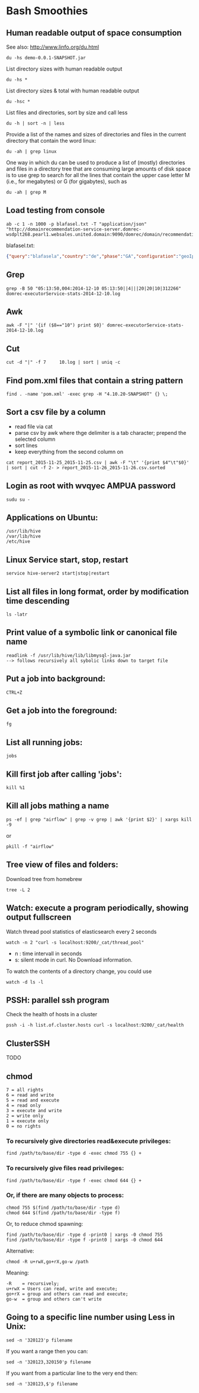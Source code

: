 # Bash Smoothies

## Human readable output of space consumption

See also: http://www.linfo.org/du.html

```
du -hs demo-0.0.1-SNAPSHOT.jar
```

List directory sizes with human readable output
```
du -hs *
```

List directory sizes & total with human readable output
```
du -hsc *
```

List files and directories, sort by size and call less
```
du -h | sort -n | less
```

Provide a list of the names and sizes of directories and files in the current directory that contain the word linux: 
```
du -ah | grep linux
```

One way in which du can be used to produce a list of (mostly) directories and files in a directory tree that are consuming large amounts of disk space is to use grep to search for all the lines that contain the upper case letter M (i.e., for megabytes) or G (for gigabytes), such as
```
du -ah | grep M
```

## Load testing from console

```
ab -c 1 -n 1000 -p blafasel.txt -T "application/json" "http://domainrecommendation-service-server.domrec-wsdplt268.pearl1.websales.united.domain:9090/domrec/domain/recommendation"
```

blafasel.txt:
```json
{"query":"blafasela","country":"de","phase":"GA","configuration":"geoIpTldVariation","type":[""],"onlyTld":null,"order":"relevance","optional":{"GEO_IP":["74.125.18.150"],"CUSTOMER_NUMBER":[""],"ZIP_CODE":[""]},"pageSize":"5","pageOffset":"0"}
```

## Grep
```
grep -B 50 "05:13:50,004:2014-12-10 05:13:50||4|||20|20|10|312266" domrec-executorService-stats-2014-12-10.log
````

## Awk
```
awk -F "|" '{if ($8=="10") print $0}' domrec-executorService-stats-2014-12-10.log
````

## Cut
```
cut -d "|" -f 7 	10.log | sort | uniq -c
````

## Find pom.xml files that contain a string pattern
```
find . -name 'pom.xml' -exec grep -H "4.10.20-SNAPSHOT" {} \;
````


## Sort a csv file by a column

* read file via cat
* parse csv by awk where thge delimiter is a tab character; prepend the selected column
* sort lines
* keep everything from the second column on
```
cat report_2015-11-25_2015-11-25.csv | awk -F "\t" '{print $4"\t"$0}' | sort | cut -f 2- > report_2015-11-26_2015-11-26.csv.sorted
```

## Login as root with wvqyec AMPUA password
```
sudu su -
````

## Applications on Ubuntu:
```
/usr/lib/hive
/var/lib/hive
/etc/hive	
````

## Linux Service start, stop, restart
```
service hive-server2 start|stop|restart
````

## List all files in long format, order by modification time descending
```
ls -latr
```

## Print value of a symbolic link or canonical file name
```
readlink -f /usr/lib/hive/lib/libmysql-java.jar
--> follows recursively all sybolic links down to target file
```


## Put a job into background:
```
CTRL+Z
````

## Get a job into the foreground:
```
fg
````

## List all running jobs:
```
jobs
````

## Kill first job after calling 'jobs':
```
kill %1 
````

## Kill all jobs mathing a name
```
ps -ef | grep "airflow" | grep -v grep | awk '{print $2}' | xargs kill -9
```
or
  
```  
pkill -f "airflow"
````

## Tree view of files and folders:
Download tree from homebrew
```
tree -L 2
````

## Watch: execute a program periodically, showing output fullscreen
Watch thread pool statistics of elasticsearch every 2 seconds
```
watch -n 2 "curl -s localhost:9200/_cat/thread_pool"
```
* n : time intervall in seconds
* s: silent mode in curl. No Download information.
	 
To watch the contents of a directory change, you could use
```
watch -d ls -l
````

## PSSH: parallel ssh program
Check the health of hosts in a cluster
```
pssh -i -h list.of.cluster.hosts curl -s localhost:9200/_cat/health
```

## ClusterSSH

TODO

## chmod

    7 = all rights
    6 = read and write
    5 = read and execute
    4 = read only
    3 = execute and write
    2 = write only
    1 = execute only
    0 = no rights


### To recursively give directories read&execute privileges:

```
find /path/to/base/dir -type d -exec chmod 755 {} +
```

### To recursively give files read privileges:
```
find /path/to/base/dir -type f -exec chmod 644 {} +
```

### Or, if there are many objects to process:
```
chmod 755 $(find /path/to/base/dir -type d)
chmod 644 $(find /path/to/base/dir -type f)
```
Or, to reduce chmod spawning:
```
find /path/to/base/dir -type d -print0 | xargs -0 chmod 755 
find /path/to/base/dir -type f -print0 | xargs -0 chmod 644
```
Alternative:
```
chmod -R u+rwX,go+rX,go-w /path
```
Meaning:

    -R    = recursively;
    u+rwX = Users can read, write and execute;
    go+rX = group and others can read and execute;
    go-w  = group and others can't write


## Going to a specific line number using Less in Unix:
```
sed -n '320123'p filename 
````

If you want a range then you can:
```
sed -n '320123,320150'p filename 
```
If you want from a particular line to the very end then:
```
sed -n '320123,$'p filename 
```
